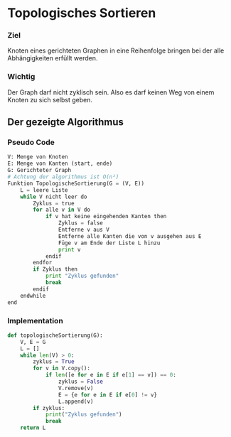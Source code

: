 # Topologisches Sortieren

### Ziel
Knoten eines gerichteten Graphen in eine Reihenfolge bringen bei der alle Abhängigkeiten erfüllt werden.
### Wichtig
Der Graph darf nicht zyklisch sein. Also es darf keinen Weg von einem Knoten zu sich selbst geben. 
## Der gezeigte Algorithmus
### Pseudo Code

```python
V: Menge von Knoten
E: Menge von Kanten (start, ende)
G: Gerichteter Graph
# Achtung der algorithmus ist O(n²)
Funktion TopologischeSortierung(G = (V, E))
    L = leere Liste
    while V nicht leer do
        Zyklus = true
        for alle v in V do
            if v hat keine eingehenden Kanten then
                Zyklus = false
                Entferne v aus V
                Entferne alle Kanten die von v ausgehen aus E
                Füge v am Ende der Liste L hinzu
                print v
            endif
        endfor
        if Zyklus then
            print "Zyklus gefunden"
            break
        endif
    endwhile                
end    
```
### Implementation
```python
def topologischeSortierung(G):
    V, E = G
    L = []
    while len(V) > 0:
        zyklus = True
        for v in V.copy():
            if len([e for e in E if e[1] == v]) == 0:
                zyklus = False
                V.remove(v)
                E = {e for e in E if e[0] != v}
                L.append(v)
        if zyklus:
            print("Zyklus gefunden")
            break
    return L 
```